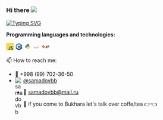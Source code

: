 ### Hi there <img src="https://media.giphy.com/media/hvRJCLFzcasrR4ia7z/giphy.gif" width="25px" >

[![Typing SVG](https://readme-typing-svg.herokuapp.com?color=58a6ff&center=true&lines=Welcome+to+my+Github+profile;My+name+is+Bobir+(Samadov))](https://itc-buxdu.uz)

<!--
**samadovbb/samadovbb** is a ✨ _special_ ✨ repository because its `README.md` (this file) appears on your GitHub profile.

Here are some ideas to get you started:

- 🔭 I’m currently working on ...
- 🌱 I’m currently learning ...
- 👯 I’m looking to collaborate on ...
- 🤔 I’m looking for help with ...
- 💬 Ask me about ...
- 📫 How to reach me: ...
- 😄 Pronouns: ...
- ⚡ Fun fact: ...
-->
**Programming languages and technologies:**  

<code><img height="20" src="https://raw.githubusercontent.com/github/explore/80688e429a7d4ef2fca1e82350fe8e3517d3494d/topics/javascript/javascript.png"></code>
<code><img height="20" src="https://raw.githubusercontent.com/github/explore/80688e429a7d4ef2fca1e82350fe8e3517d3494d/topics/cpp/cpp.png"></code>
<code><img height="20" src="https://raw.githubusercontent.com/github/explore/80688e429a7d4ef2fca1e82350fe8e3517d3494d/topics/python/python.png"></code>
<code><img height="20" src="https://raw.githubusercontent.com/github/explore/80688e429a7d4ef2fca1e82350fe8e3517d3494d/topics/mysql/mysql.png"></code>
<code><img height="20" src="https://raw.githubusercontent.com/github/explore/80688e429a7d4ef2fca1e82350fe8e3517d3494d/topics/git/git.png"></code>


📫 How to reach me: 
- 📲 +998 (99) 702-36-50
- <a href="https://t.me/mensenvau">
  <img align="left" alt="samadovbb" width="22" src="https://upload.wikimedia.org/wikipedia/commons/8/82/Telegram_logo.svg" /> @samadovbb
</a> 

- 📩 samadovbb@mail.ru

👀 if you come to Bukhara let's talk over coffe/tea 👉👈
